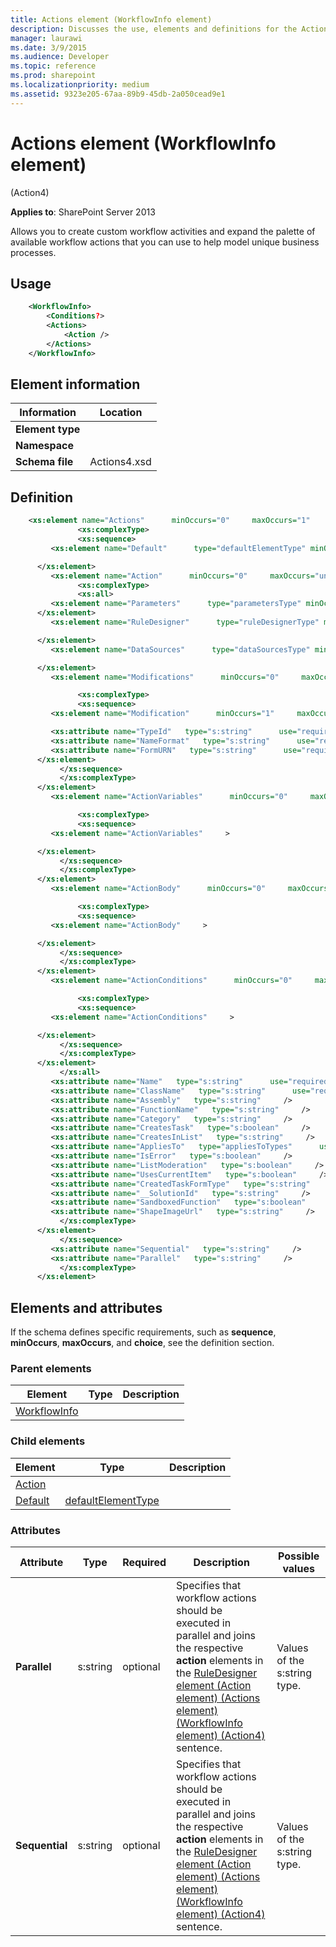 ```yaml
---
title: Actions element (WorkflowInfo element)
description: Discusses the use, elements and definitions for the Actions element (WorkflowInfo element) to expand the palette of workflow actions.
manager: laurawi
ms.date: 3/9/2015
ms.audience: Developer
ms.topic: reference
ms.prod: sharepoint
ms.localizationpriority: medium
ms.assetid: 9323e205-67aa-89b9-45db-2a050cead9e1
---
```


# Actions element (WorkflowInfo element)

(Action4)

**Applies to**: SharePoint Server 2013

Allows you to create custom workflow activities and expand the palette of available workflow actions that you can use to help model unique business processes.

## Usage

```XML
    <WorkflowInfo>
        <Conditions?>
        <Actions>
            <Action />
        </Actions>
    </WorkflowInfo>
```

## Element information

|Information|Location   |
|---|---|
| **Element type**  |  |
| **Namespace**     |  |
| **Schema file**   | Actions4.xsd |

## Definition

```XML
    <xs:element name="Actions"      minOccurs="0"     maxOccurs="1"    >
               <xs:complexType>
               <xs:sequence>
         <xs:element name="Default"      type="defaultElementType" minOccurs="0"     maxOccurs="1"    >

      </xs:element>  
         <xs:element name="Action"      minOccurs="0"     maxOccurs="unbounded"    >
               <xs:complexType>
               <xs:all>
         <xs:element name="Parameters"      type="parametersType" minOccurs="0"     maxOccurs="1"    >
      </xs:element>  
         <xs:element name="RuleDesigner"      type="ruleDesignerType" minOccurs="1"     maxOccurs="1"    >

      </xs:element>  
         <xs:element name="DataSources"      type="dataSourcesType" minOccurs="0"     maxOccurs="1"    >

      </xs:element>  
         <xs:element name="Modifications"      minOccurs="0"     maxOccurs="1"    >

               <xs:complexType>
               <xs:sequence>
         <xs:element name="Modification"      minOccurs="1"     maxOccurs="unbounded"    >

         <xs:attribute name="TypeId"   type="s:string"      use="required"     />
         <xs:attribute name="NameFormat"   type="s:string"      use="required"     />
         <xs:attribute name="FormURN"   type="s:string"      use="required"     />
      </xs:element>  
           </xs:sequence>
           </xs:complexType>
      </xs:element>  
         <xs:element name="ActionVariables"      minOccurs="0"     maxOccurs="1"    >

               <xs:complexType>
               <xs:sequence>
         <xs:element name="ActionVariables"     >

      </xs:element>  
           </xs:sequence>
           </xs:complexType>
      </xs:element>  
         <xs:element name="ActionBody"      minOccurs="0"     maxOccurs="1"    >

               <xs:complexType>
               <xs:sequence>
         <xs:element name="ActionBody"     >

      </xs:element>  
           </xs:sequence>
           </xs:complexType>
      </xs:element>  
         <xs:element name="ActionConditions"      minOccurs="0"     maxOccurs="1"    >

               <xs:complexType>
               <xs:sequence>
         <xs:element name="ActionConditions"     >

      </xs:element>  
           </xs:sequence>
           </xs:complexType>
      </xs:element>  
           </xs:all>
         <xs:attribute name="Name"   type="s:string"      use="required"     />
         <xs:attribute name="ClassName"   type="s:string"      use="required"     />
         <xs:attribute name="Assembly"   type="s:string"     />
         <xs:attribute name="FunctionName"   type="s:string"     />
         <xs:attribute name="Category"   type="s:string"     />
         <xs:attribute name="CreatesTask"   type="s:boolean"     />
         <xs:attribute name="CreatesInList"   type="s:string"     />
         <xs:attribute name="AppliesTo"   type="appliesToTypes"      use="required"     />
         <xs:attribute name="IsError"   type="s:boolean"     />
         <xs:attribute name="ListModeration"   type="s:boolean"     />
         <xs:attribute name="UsesCurrentItem"   type="s:boolean"     />
         <xs:attribute name="CreatedTaskFormType"   type="s:string"     />
         <xs:attribute name="__SolutionId"   type="s:string"     />
         <xs:attribute name="SandboxedFunction"   type="s:boolean"     />
         <xs:attribute name="ShapeImageUrl"   type="s:string"     />
           </xs:complexType>
      </xs:element>  
           </xs:sequence>
         <xs:attribute name="Sequential"   type="s:string"     />
         <xs:attribute name="Parallel"   type="s:string"     />
           </xs:complexType>
      </xs:element>  
```

## Elements and attributes

If the schema defines specific requirements, such as **sequence**, **minOccurs**, **maxOccurs**, and **choice**, see the definition section.

### Parent elements
  
| Element | Type | Description |
| --- | --- | --- |
| [WorkflowInfo](workflowinfo-element-action4.md) |     |     |

### Child elements
  
| Element | Type | Description |
| --- | --- | --- |
| [Action](action-element-actions-elementworkflowinfo-elementaction4.md) |     |     |
| [Default](default-element-actions-elementworkflowinfo-elementaction4.md) | [defaultElementType](defaultelementtype-complextype-action4.md) |     |

### Attributes
  
| Attribute | Type | Required | Description | Possible values |
| --- | --- | --- | --- | --- |
| **Parallel** | s:string | optional | Specifies that workflow actions should be executed in parallel and joins the respective **action** elements in the [RuleDesigner element (Action element) (Actions element) (WorkflowInfo element) (Action4)](ruledesigner-element-action-elementactions-elementworkflowinfo-elementaction4.md) sentence. | Values of the s:string type. |
| **Sequential** | s:string | optional | Specifies that workflow actions should be executed in parallel and joins the respective **action** elements in the [RuleDesigner element (Action element) (Actions element) (WorkflowInfo element) (Action4)](ruledesigner-element-action-elementactions-elementworkflowinfo-elementaction4.md) sentence. | Values of the s:string type. |
